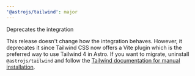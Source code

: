 ```yaml
---
'@astrojs/tailwind': major
---
```


Deprecates the integration

This release doesn't change how the integration behaves. However, it deprecates it since Tailwind CSS now offers a Vite plugin which is the preferred way to use Tailwind 4 in Astro. If you want to migrate, uninstall `@astrojs/tailwind` and follow the [Tailwind documentation for manual installation](https://tailwindcss.com/docs/installation/framework-guides/astro).
